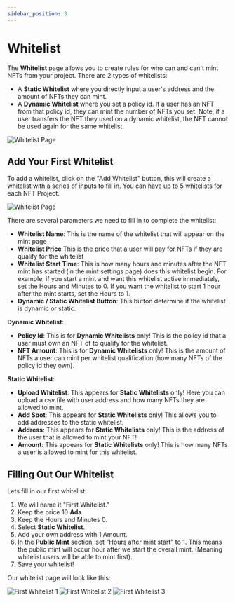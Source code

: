 ```yaml
---
sidebar_position: 3
---
```


# Whitelist

The **Whitelist** page allows you to create rules for who can and can't mint NFTs from your project. There are 2 types of whitelists:

-   A **Static Whitelist** where you directly input a user's address and the amount of NFTs they can mint.
-   A **Dynamic Whitelist** where you set a policy id. If a user has an NFT from that policy id, they can mint the number of NFTs you set. Note, if a user transfers the NFT they used on a dynamic whitelist, the NFT cannot be used again for the same whitelist.

![Whitelist Page](/img/nft-projects/whitelist/whitelist-page.png)

## Add Your First Whitelist

To add a whitelist, click on the "Add Whitelist" button, this will create a whitelist with a series of inputs to fill in. You can have up to 5 whitelists for each NFT Project.

![Whitelist Page](/img/nft-projects/whitelist/add-whitelist.png)

There are several parameters we need to fill in to complete the whitelist:

-   **Whitelist Name**: This is the name of the whitelist that will appear on the mint page
-   **Whitelist Price** This is the price that a user will pay for NFTs if they are qualify for the whitelist
-   **Whitelist Start Time**: This is how many hours and minutes after the NFT mint has started (in the mint settings page) does this whitelist begin. For example, if you start a mint and want this whitelist active immediately, set the Hours and Minutes to 0. If you want the whitelist to start 1 hour after the mint starts, set the Hours to 1.
-   **Dynamic / Static Whitelist Button**: This button determine if the whitelist is dynamic or static.

**Dynamic Whitelist**:

-   **Policy Id**: This is for **Dynamic Whitelists** only! This is the policy id that a user must own an NFT of to qualify for the whitelist.
-   **NFT Amount**: This is for **Dynamic Whitelists** only! This is the amount of NFTs a user can mint per whitelist qualification (how many NFTs of the policy id they own).

**Static Whitelist**:

-   **Upload Whitelist**: This appears for **Static Whitelists** only! Here you can upload a csv file with user address and how many NFTs they are allowed to mint.
-   **Add Spot**: This appears for **Static Whitelists** only! This allows you to add addresses to the static whitelist.
-   **Address**: This appears for **Static Whitelists** only! This is the address of the user that is allowed to mint your NFT!
-   **Amount**: This appears for **Static Whitelists** only! This is how many NFTs a user is allowed to mint for this whitelist.

## Filling Out Our Whitelist

Lets fill in our first whitelist:

1. We will name it "First Whitelist."
2. Keep the price 10 **Ada**.
3. Keep the Hours and Minutes 0.
4. Select **Static Whitelist**.
5. Add your own address with 1 Amount.
6. In the **Public Mint** section, set "Hours after mint start" to 1. This means the public mint will occur hour after we start the overall mint. (Meaning whitelist users will be able to mint first).
7. Save your whitelist!

Our whitelist page will look like this:

![First Whitelist 1](/img/nft-projects/whitelist/first-whitelist-1.png)
![First Whitelist 2](/img/nft-projects/whitelist/first-whitelist-2.png)
![First Whitelist 3](/img/nft-projects/whitelist/first-whitelist-3.png)
